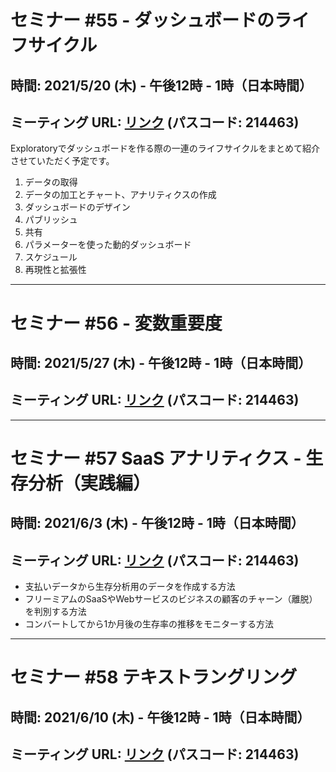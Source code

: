 # セミナー #55 - ダッシュボードのライフサイクル

## 時間: 2021/5/20 (木) - 午後12時 - 1時（日本時間）

## ミーティング URL: [リンク](https://us02web.zoom.us/j/331585134?pwd=VGVyeXBRWjFMT2hESFdhSU45Z2d0dz09) (パスコード: 214463)

Exploratoryでダッシュボードを作る際の一連のライフサイクルをまとめて紹介させていただく予定です。

1. データの取得
2. データの加工とチャート、アナリティクスの作成
3. ダッシュボードのデザイン
4. パブリッシュ
5. 共有
6. パラメーターを使った動的ダッシュボード
7. スケジュール
8. 再現性と拡張性

---

# セミナー #56 - 変数重要度

## 時間: 2021/5/27 (木) - 午後12時 - 1時（日本時間）

## ミーティング URL: [リンク](https://us02web.zoom.us/j/331585134?pwd=VGVyeXBRWjFMT2hESFdhSU45Z2d0dz09) (パスコード: 214463)

---

# セミナー #57 SaaS アナリティクス - 生存分析（実践編）

## 時間: 2021/6/3 (木) - 午後12時 - 1時（日本時間）

## ミーティング URL: [リンク](https://us02web.zoom.us/j/331585134?pwd=VGVyeXBRWjFMT2hESFdhSU45Z2d0dz09) (パスコード: 214463)

- 支払いデータから生存分析用のデータを作成する方法
- フリーミアムのSaaSやWebサービスのビジネスの顧客のチャーン（離脱）を判別する方法
- コンバートしてから1か月後の生存率の推移をモニターする方法

---

# セミナー #58 テキストラングリング

## 時間: 2021/6/10 (木) - 午後12時 - 1時（日本時間）

## ミーティング URL: [リンク](https://us02web.zoom.us/j/331585134?pwd=VGVyeXBRWjFMT2hESFdhSU45Z2d0dz09) (パスコード: 214463)
